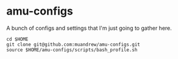 # amu-configs
A bunch of configs and settings that I'm just going to gather here.

```
cd $HOME
git clone git@github.com:muandrew/amu-configs.git
source $HOME/amu-configs/scripts/bash_profile.sh
```